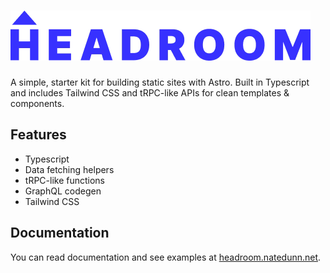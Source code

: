 # ![Headroom](./public/logo.webp)

A simple, starter kit for building static sites with Astro. Built in Typescript and includes Tailwind CSS and tRPC-like APIs for clean templates & components.

## Features

- Typescript
- Data fetching helpers
- tRPC-like functions
- GraphQL codegen
- Tailwind CSS

## Documentation

You can read documentation and see examples at [headroom.natedunn.net](https://headroom.natedunn.net).
